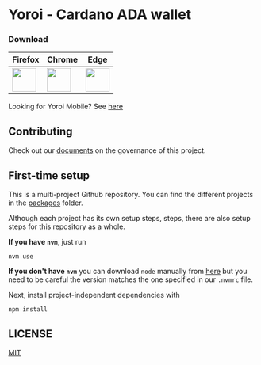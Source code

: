 # Yoroi - Cardano ADA wallet

### Download

| Firefox | Chrome | Edge |
|---|----|----|
| [<img src="https://pbs.twimg.com/profile_images/1399715004010532871/H_xS5LMU_400x400.jpg" width="48">](https://addons.mozilla.org/en-US/firefox/addon/yoroi/) | [<img src="https://pbs.twimg.com/profile_images/1037025533182193664/aCWlGSZF_400x400.jpg" width="48">](https://chrome.google.com/webstore/detail/yoroi/ffnbelfdoeiohenkjibnmadjiehjhajb) | [<img src="https://pbs.twimg.com/profile_images/1314301428995743750/xnhDug3t_400x400.jpg" width="48">](https://microsoftedge.microsoft.com/addons/detail/yoroi/akoiaibnepcedcplijmiamnaigbepmcb) |

Looking for Yoroi Mobile? See [here](https://github.com/Emurgo/yoroi-mobile)

## Contributing

Check out our [documents](docs/specs/meta) on the governance of this project.

## First-time setup

This is a multi-project Github repository. You can find the different projects in the [packages](packages/) folder.

Although each project has its own setup steps, steps, there are also setup steps for this repository as a whole.

**If you have `nvm`**, just run

```
nvm use
```

**If you don't have `nvm`** you can download `node` manually from [here](https://nodejs.org) but you need to be careful the version matches the one specified in our `.nvmrc` file.

Next, install project-independent dependencies with
```
npm install
```

## LICENSE

[MIT](LICENSE)
